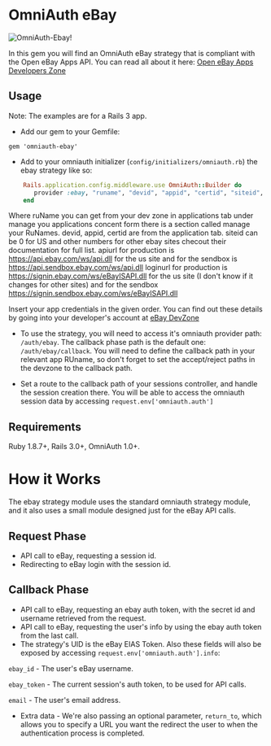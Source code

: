 # OmniAuth eBay

![OmniAuth-Ebay!](http://dl.dropbox.com/u/7525692/omniauthebay.png)

In this gem you will find an OmniAuth eBay strategy that is compliant with the Open eBay Apps API.
You can read all about it here: [Open eBay Apps Developers Zone](http://developer.ebay.com/DevZone/open-ebay-apps/Concepts/OpeneBayUGDev.html)

## Usage

Note: The examples are for a Rails 3 app.

* Add our gem to your Gemfile:

`gem 'omniauth-ebay'`

* Add to your omniauth initializer (`config/initializers/omniauth.rb`) the ebay strategy like so:

```ruby
    Rails.application.config.middleware.use OmniAuth::Builder do
       provider :ebay, "runame", "devid", "appid", "certid", "siteid", "apiurl", "loginurl"
    end
```

Where ruName you can get from your dev zone in applications tab under manage you applications concent form there is a section called manage your RuNames.
devid, appid, certid are from the application tab.
siteid can be 0 for US and other numbers for other ebay sites checout their documentation for full list.
apiurl for production is https://api.ebay.com/ws/api.dll for the us site and for the sendbox is https://api.sendbox.ebay.com/ws/api.dll
loginurl for production is https://signin.ebay.com/ws/eBayISAPI.dll for the us site (I don't know if it changes for other sites) and for the sendbox https://signin.sendbox.ebay.com/ws/eBayISAPI.dll

Insert your app credentials in the given order. You can find out these details by going into your developer's account at [eBay DevZone](https://developer.ebay.com/DevZone/account/)

* To use the strategy, you will need to access it's omniauth provider path: `/auth/ebay`. The callback phase path is the default one: `/auth/ebay/callback`.
You will need to define the callback path in your relevant app RUname, so don't forget to set the accept/reject paths in the devzone to the callback path.

* Set a route to the callback path of your sessions controller, and handle the session creation there. You will be able to access
the omniauth session data by accessing `request.env['omniauth.auth']`

## Requirements

Ruby 1.8.7+, Rails 3.0+, OmniAuth 1.0+.

# How it Works

The ebay strategy module uses the standard omniauth strategy module, and it also uses a small module
designed just for the eBay API calls.

## Request Phase

* API call to eBay, requesting a session id.
* Redirecting to eBay login with the session id.

## Callback Phase

* API call to eBay, requesting an ebay auth token, with the secret id and username retrieved from the request.
* API call to eBay, requesting the user's info by using the ebay auth token from the last call.
* The strategy's UID is the eBay EIAS Token. Also these fields will also be exposed by accessing `request.env['omniauth.auth'].info`:

`ebay_id` - The user's eBay username.

`ebay_token` - The current session's auth token, to be used for API calls.

`email` - The user's email address.

* Extra data - We're also passing an optional parameter, `return_to`, which allows you to specify a URL you want the redirect the user to when the authentication process is completed.


